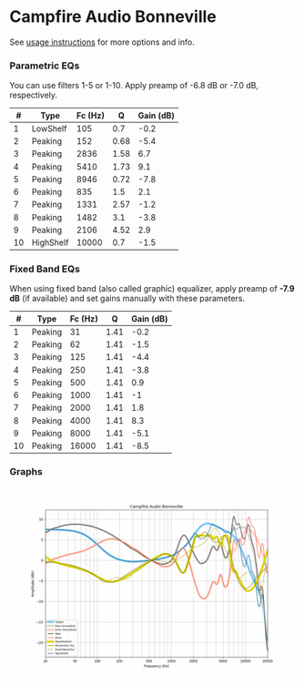 # Campfire Audio Bonneville
See [usage instructions](https://github.com/jaakkopasanen/AutoEq#usage) for more options and info.

### Parametric EQs
You can use filters 1-5 or 1-10. Apply preamp of -6.8 dB or -7.0 dB, respectively.

|   # | Type      |   Fc (Hz) |    Q |   Gain (dB) |
|-----|-----------|-----------|------|-------------|
|   1 | LowShelf  |       105 | 0.7  |        -0.2 |
|   2 | Peaking   |       152 | 0.68 |        -5.4 |
|   3 | Peaking   |      2836 | 1.58 |         6.7 |
|   4 | Peaking   |      5410 | 1.73 |         9.1 |
|   5 | Peaking   |      8946 | 0.72 |        -7.8 |
|   6 | Peaking   |       835 | 1.5  |         2.1 |
|   7 | Peaking   |      1331 | 2.57 |        -1.2 |
|   8 | Peaking   |      1482 | 3.1  |        -3.8 |
|   9 | Peaking   |      2106 | 4.52 |         2.9 |
|  10 | HighShelf |     10000 | 0.7  |        -1.5 |

### Fixed Band EQs
When using fixed band (also called graphic) equalizer, apply preamp of **-7.9 dB** (if available) and set gains manually with these parameters.

|   # | Type    |   Fc (Hz) |    Q |   Gain (dB) |
|-----|---------|-----------|------|-------------|
|   1 | Peaking |        31 | 1.41 |        -0.2 |
|   2 | Peaking |        62 | 1.41 |        -1.5 |
|   3 | Peaking |       125 | 1.41 |        -4.4 |
|   4 | Peaking |       250 | 1.41 |        -3.8 |
|   5 | Peaking |       500 | 1.41 |         0.9 |
|   6 | Peaking |      1000 | 1.41 |        -1   |
|   7 | Peaking |      2000 | 1.41 |         1.8 |
|   8 | Peaking |      4000 | 1.41 |         8.3 |
|   9 | Peaking |      8000 | 1.41 |        -5.1 |
|  10 | Peaking |     16000 | 1.41 |        -8.5 |

### Graphs
![](./Campfire%20Audio%20Bonneville.png)
